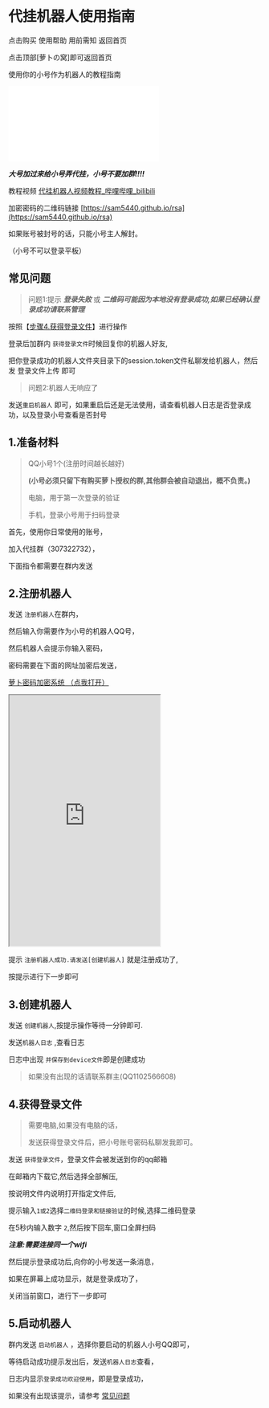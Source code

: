 # 代挂机器人使用指南

<a-button type="primary" href="../shop/">点击购买</a-button>
<a-button type="primary" href="../guide">使用帮助</a-button>
<a-button type="primary" href="../about">用前需知</a-button>
<a-button type="primary" href="../">返回首页</a-button>
<p></p>
<a-alert type="info" showIcon>
  <span slot="message">
    点击顶部[萝卜の窝]即可返回首页
  </span>
</a-alert>

使用你的小号作为机器人的教程指南

<iframe src="//player.bilibili.com/player.html?aid=302950246&bvid=BV1tP411G7Mc&cid=830650504&page=1" scrolling="no" border="0" frameborder="no" framespacing="0" allowfullscreen="true"> </iframe>

***大号加过来给小号弄代挂，小号不要加群!!!!***

教程视频 [代挂机器人视频教程_哔哩哔哩_bilibili](https://www.bilibili.com/video/BV1tP411G7Mc/?vd_source=d8a55595daf2c02ff2f7d1d38365689d)

加密密码的二维码链接 [https://sam5440.github.io/rsa](https://sam5440.github.io/rsa)

如果账号被封号的话，只能小号主人解封。

（小号不可以登录平板）

## 常见问题

> 问题1:提示 ***登录失败*** 或 ***二维码可能因为本地没有登录成功,如果已经确认登录成功请联系管理***

按照【[步骤4.获得登录文件](#_4-获得登录文件)】进行操作

登录后加群内 `获得登录文件`时候回复你的机器人好友,

把你登录成功的机器人文件夹目录下的session.token文件私聊发给机器人，然后发 登录文件上传 即可

> 问题2:机器人无响应了

发送`重启机器人` 即可，如果重启后还是无法使用，请查看机器人日志是否登录成功，以及登录小号查看是否封号

## 1.准备材料

> QQ小号1个(注册时间越长越好)
>
>  **(小号必须只留下有购买萝卜授权的群,其他群会被自动退出，概不负责。)**
>
> 电脑，用于第一次登录的验证
>
> 手机，登录小号用于扫码登录

首先，使用你日常使用的账号，

加入代挂群（307322732），

下面指令都需要在群内发送


## 2.注册机器人

发送 `注册机器人`在群内，

然后输入你需要作为小号的机器人QQ号，

然后机器人会提示你输入密码，

密码需要在下面的网址加密后发送，

[萝卜密码加密系统 （点我打开）](https://sam5440.github.io/rsa/)

<div class="container">
  <div class="row">
    <div class="col-md-12">
      <div class="panel panel-default">
        <div class="panel-heading">
        </div>
        <div class="panel-body">
          <iframe src="https://sam5440.github.io/rsa/in.html" width="300px" height="500px"></iframe>
        </div>
      </div>
    </div>
  </div>
</div>

提示 `注册机器人成功.请发送[创建机器人]` 就是注册成功了,

按提示进行下一步即可


## 3.创建机器人

发送 `创建机器人`,按提示操作等待一分钟即可.

发送`机器人日志` ,查看日志

日志中出现 `并保存到device文件`即是创建成功

> 如果没有出现的话请联系群主(QQ1102566608)

## 4.获得登录文件

> 需要电脑,如果没有电脑的话，
>
> 发送获得登录文件后，把小号账号密码私聊发我即可。

发送 `获得登录文件`，登录文件会被发送到你的qq邮箱

在邮箱内下载它,然后选择全部解压,

按说明文件内说明打开指定文件后,

提示输入`1或2`选择`二维码登录和链接验证`的时候,选择二维码登录

在5秒内输入数字 `2`,然后按下回车,窗口全屏扫码

***注意:需要连接同一个wifi***

然后提示登录成功后,向你的小号发送一条消息，

如果在屏幕上成功显示，就是登录成功了，

关闭当前窗口，进行下一步即可

## 5.启动机器人

群内发送 `启动机器人` ，选择你要启动的机器人小号QQ即可，

等待启动成功提示发出后，发送`机器人日志`查看，

日志内显示`登录成功欢迎使用`，即是登录成功，

如果没有出现该提示，请参考 [常见问题](#常见问题)
